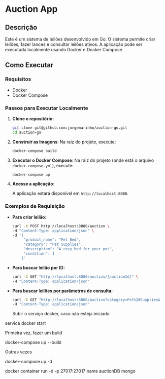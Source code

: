 
# Auction App

## Descrição

Este é um sistema de leilões desenvolvido em Go. O sistema permite criar leilões, fazer lances e consultar leilões ativos. A aplicação pode ser executada localmente usando Docker e Docker Compose.

## Como Executar

### Requisitos

- Docker
- Docker Compose

### Passos para Executar Localmente

1. **Clone o repositório:**

   ```sh
   git clone git@github.com:jorgemarinho/auction-go.git
   cd auction-go
   ```

2. **Construir as Imagens**: Na raiz do projeto, execute:

   ```sh
   docker-compose build
   ```

3. **Executar o Docker Compose**: Na raiz do projeto (onde está o arquivo `docker-compose.yml`), execute:

   ```sh
   docker-compose up
   ```

4. **Acesse a aplicação:**

   A aplicação estará disponível em `http://localhost:8080`.

### Exemplos de Requisição

- **Para criar leilão:**

   ```sh
   curl -X POST http://localhost:8080/auction \
   -H "Content-Type: application/json" \
   -d '{
        "product_name": "Pet Bed",
        "category": "Pet Supplies",
        "description": "A cozy bed for your pet",
        "condition": 1
       }'
   ```

- **Para buscar leilão por ID:**

   ```sh
   curl -X GET "http://localhost:8080/auction/{auctionId}" \
   -H "Content-Type: application/json"
   ```

- **Para buscar leilões por parâmetros de consulta:**

   ```sh
   curl -X GET "http://localhost:8080/auction?category=Pet%20Supplies&condition=1&status=0" \
   -H "Content-Type: application/json"
   ```
   
   Subir o serviço docker, caso não esteja iniciado

service docker start

Primeira vez, fazer um build

docker-compose up --build 

Outras vezes

docker-compose up -d




docker container run -d -p 27017:27017 name auctionDB mongo